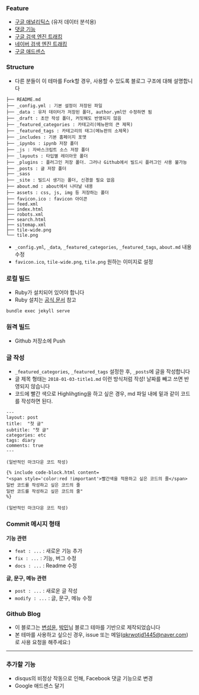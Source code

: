 ### Feature
- [구글 애널리틱스](https://analytics.google.com/analytics/web/?hl=ko&pli=1) (유저 데이터 분석용)
- [댓글 기능](https://blog.disqus.com/)
- [구글 검색 엔진 트래킹](https://search.google.com/search-console/about)
- [네이버 검색 엔진 트래킹](https://searchadvisor.naver.com/)
- [구글 애드센스](https://www.google.com/adsense)

### Structure
- 다른 분들이 이 테마를 Fork할 경우, 사용할 수 있도록 블로그 구조에 대해 설명합니다

```
├── README.md
├── _config.yml : 기본 설정이 저장된 파일
├── _data : 유저 데이터가 저장된 폴더, author.yml만 수정하면 됨
├── _draft : 초안 작성 폴더, 커밋해도 반영되지 않음
├── _featured_categories : 카테고리(메뉴판의 큰 제목)
├── _featured_tags : 카테고리의 태그(메뉴판의 소제목)
├── _includes : 기본 홈페이지 포맷
├── _ipynbs : ipynb 저장 폴더
├── _js : 자바스크립트 소스 저장 폴더
├── _layouts : 타입별 레이아웃 폴더
├── _plugins : 플러그인 저장 폴더. 그러나 Github에서 빌드시 플러그인 사용 불가능
├── _posts : 글 저장 폴더
├── _sass
├── _site : 빌드시 생기는 폴더, 신경쓸 필요 없음
├── about.md : about에서 나타날 내용
├── assets : css, js, img 등 저장하는 폴더
├── favicon.ico : favicon 아이콘
├── feed.xml
├── index.html
├── robots.xml
├── search.html
├── sitemap.xml
├── tile-wide.png
└── tile.png
```

- ```_config.yml```, ```_data```, ```_featured_categories```, ```_featured_tags```, ```about.md``` 내용 수정
- ```favicon.ico```, ```tile-wide.png```, ```tile.png``` 원하는 이미지로 설정

### 로컬 빌드
- Ruby가 설치되어 있어야 합니다
- Ruby 설치는 [공식 문서](https://www.ruby-lang.org/ko/documentation/installation/) 참고

```
bundle exec jekyll serve
```

### 원격 빌드
- Github 저장소에 Push

### 글 작성
- ```_featured_categories```, ```_featured_tags``` 설정한 후, ```_posts```에 글을 작성합니다
- 글 제목 형태는 ```2018-01-03-title1.md``` 이런 방식처럼 작성! 날짜를 빼고 쓰면 반영되지 않습니다
- 코드에 빨간 색으로 Highlihgting을 하고 싶은 경우, md 파일 내에 밑과 같이 코드를 작성하면 된다. 
```
---
layout: post
title:  "첫 글"
subtitle: "첫 글"
categories: etc
tags: diary
comments: true
---

(일반적인 마크다운 코드 작성)

{% include code-block.html content=
"<span style='color:red !important'>빨간색을 적용하고 싶은 코드의 줄</span>
일반 코드를 작성하고 싶은 코드의 줄
일반 코드를 작성하고 싶은 코드의 줄"
%}

(일반적인 마크다운 코드 작성)
```

### Commit 메시지 형태
**기능 관련**
- ```feat : ...``` : 새로운 기능 추가
- ```fix : ...``` : 기능, 버그 수정
- ```docs : ...``` : Readme 수정

**글, 문구, 메뉴 관련**
- ```post : ...``` : 새로운 글 작성
- ```modify : ...``` : 글, 문구, 메뉴 수정

### Github Blog
- 이 블로그는 [변성윤](https://github.com/zzsza/zzsza.github.io), [박민](https://github.com/isme2n/isme2n.github.io)님 블로그 테마를 기반으로 제작되었습니다
- 본 테마를 사용하고 싶으신 경우, issue 또는 메일([qkrwotjd1445@naver.com](qkrwotjd1445@naver.com))로 사용 요청을 해주세요:)

---
### 추가할 기능
- disqus의 비정상 작동으로 인해, Facebook 댓글 기능으로 변경
- Google 애드센스 달기